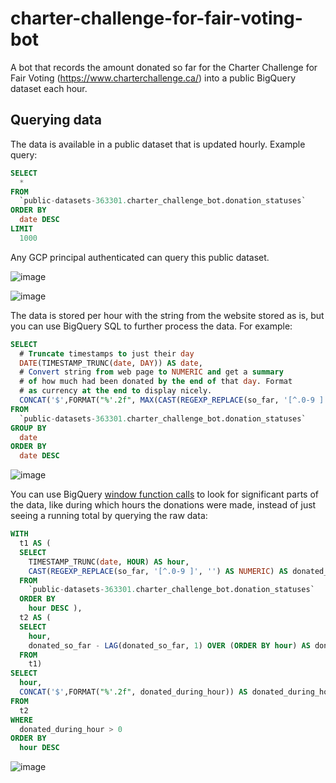 # charter-challenge-for-fair-voting-bot

A bot that records the amount donated so far for the Charter Challenge for Fair Voting (https://www.charterchallenge.ca/) into a public BigQuery dataset each hour.

## Querying data

The data is available in a public dataset that is updated hourly. Example query:

```sql
SELECT
  *
FROM
  `public-datasets-363301.charter_challenge_bot.donation_statuses`
ORDER BY
  date DESC
LIMIT
  1000
```

Any GCP principal authenticated can query this public dataset.

![image](https://user-images.githubusercontent.com/7719209/191647190-3bcb7f7c-ed19-49b9-881a-7e4ebe685864.png)

![image](https://user-images.githubusercontent.com/7719209/191645928-6068d947-c777-41ab-ae94-0d38d3c56110.png)

The data is stored per hour with the string from the website stored as is, but you can use BigQuery SQL to further process the data. For example:

```sql
SELECT
  # Truncate timestamps to just their day
  DATE(TIMESTAMP_TRUNC(date, DAY)) AS date,
  # Convert string from web page to NUMERIC and get a summary
  # of how much had been donated by the end of that day. Format
  # as currency at the end to display nicely.
  CONCAT('$',FORMAT("%'.2f", MAX(CAST(REGEXP_REPLACE(so_far, '[^.0-9 ]', '') AS NUMERIC)))) AS donated_so_far
FROM
  `public-datasets-363301.charter_challenge_bot.donation_statuses`
GROUP BY
  date
ORDER BY
  date DESC
```

![image](https://user-images.githubusercontent.com/7719209/192045133-2591727c-bfc0-4998-a291-ce67ab2699db.png)

You can use BigQuery [window function calls](https://cloud.google.com/bigquery/docs/reference/standard-sql/window-function-calls) to look for significant parts of the data, like during which hours the donations were made, instead of just seeing a running total by querying the raw data:

```sql
WITH
  t1 AS (
  SELECT
    TIMESTAMP_TRUNC(date, HOUR) AS hour,
    CAST(REGEXP_REPLACE(so_far, '[^.0-9 ]', '') AS NUMERIC) AS donated_so_far
  FROM
    `public-datasets-363301.charter_challenge_bot.donation_statuses`
  ORDER BY
    hour DESC ),
  t2 AS (
  SELECT
    hour,
    donated_so_far - LAG(donated_so_far, 1) OVER (ORDER BY hour) AS donated_during_hour
  FROM
    t1)
SELECT
  hour,
  CONCAT('$',FORMAT("%'.2f", donated_during_hour)) AS donated_during_hour
FROM
  t2
WHERE
  donated_during_hour > 0
ORDER BY
  hour DESC
```

![image](https://user-images.githubusercontent.com/7719209/192328899-573b1992-6790-42b7-b176-061019bfc0e6.png)
